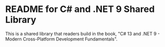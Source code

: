# README for C# and .NET 9 Shared Library

This is a shared library that readers build in the book, "C# 13 and .NET 9 - Modern Cross-Platform Development Fundamentals".